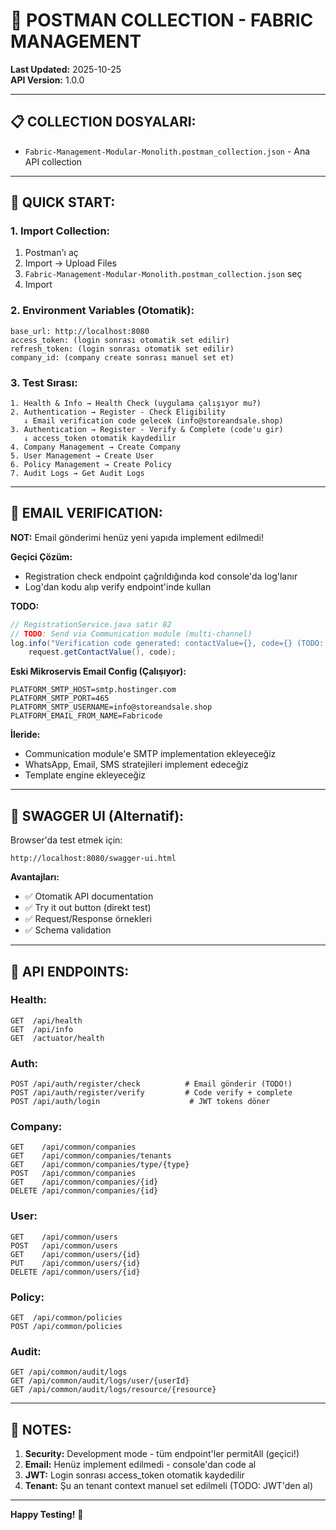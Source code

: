 # 📮 POSTMAN COLLECTION - FABRIC MANAGEMENT

**Last Updated:** 2025-10-25  
**API Version:** 1.0.0

---

## 📋 COLLECTION DOSYALARI:

- `Fabric-Management-Modular-Monolith.postman_collection.json` - Ana API collection

---

## 🚀 QUICK START:

### 1. Import Collection:
1. Postman'ı aç
2. Import → Upload Files
3. `Fabric-Management-Modular-Monolith.postman_collection.json` seç
4. Import

### 2. Environment Variables (Otomatik):
```
base_url: http://localhost:8080
access_token: (login sonrası otomatik set edilir)
refresh_token: (login sonrası otomatik set edilir)
company_id: (company create sonrası manuel set et)
```

### 3. Test Sırası:
```
1. Health & Info → Health Check (uygulama çalışıyor mu?)
2. Authentication → Register - Check Eligibility
   ↓ Email verification code gelecek (info@storeandsale.shop)
3. Authentication → Register - Verify & Complete (code'u gir)
   ↓ access_token otomatik kaydedilir
4. Company Management → Create Company
5. User Management → Create User
6. Policy Management → Create Policy
7. Audit Logs → Get Audit Logs
```

---

## 📧 EMAIL VERIFICATION:

**NOT:** Email gönderimi henüz yeni yapıda implement edilmedi!

**Geçici Çözüm:**
- Registration check endpoint çağrıldığında kod console'da log'lanır
- Log'dan kodu alıp verify endpoint'inde kullan

**TODO:**
```java
// RegistrationService.java satır 82
// TODO: Send via Communication module (multi-channel)
log.info("Verification code generated: contactValue={}, code={} (TODO: Send via Communication)",
    request.getContactValue(), code);
```

**Eski Mikroservis Email Config (Çalışıyor):**
```
PLATFORM_SMTP_HOST=smtp.hostinger.com
PLATFORM_SMTP_PORT=465
PLATFORM_SMTP_USERNAME=info@storeandsale.shop
PLATFORM_EMAIL_FROM_NAME=Fabricode
```

**İleride:**
- Communication module'e SMTP implementation ekleyeceğiz
- WhatsApp, Email, SMS stratejileri implement edeceğiz
- Template engine ekleyeceğiz

---

## 🧪 SWAGGER UI (Alternatif):

Browser'da test etmek için:
```
http://localhost:8080/swagger-ui.html
```

**Avantajları:**
- ✅ Otomatik API documentation
- ✅ Try it out button (direkt test)
- ✅ Request/Response örnekleri
- ✅ Schema validation

---

## 🎯 API ENDPOINTS:

### **Health:**
```
GET  /api/health
GET  /api/info
GET  /actuator/health
```

### **Auth:**
```
POST /api/auth/register/check          # Email gönderir (TODO!)
POST /api/auth/register/verify         # Code verify + complete
POST /api/auth/login                    # JWT tokens döner
```

### **Company:**
```
GET    /api/common/companies
GET    /api/common/companies/tenants
GET    /api/common/companies/type/{type}
POST   /api/common/companies
GET    /api/common/companies/{id}
DELETE /api/common/companies/{id}
```

### **User:**
```
GET    /api/common/users
POST   /api/common/users
GET    /api/common/users/{id}
PUT    /api/common/users/{id}
DELETE /api/common/users/{id}
```

### **Policy:**
```
GET  /api/common/policies
POST /api/common/policies
```

### **Audit:**
```
GET /api/common/audit/logs
GET /api/common/audit/logs/user/{userId}
GET /api/common/audit/logs/resource/{resource}
```

---

## 📝 NOTES:

1. **Security:** Development mode - tüm endpoint'ler permitAll (geçici!)
2. **Email:** Henüz implement edilmedi - console'dan code al
3. **JWT:** Login sonrası access_token otomatik kaydedilir
4. **Tenant:** Şu an tenant context manuel set edilmeli (TODO: JWT'den al)

---

**Happy Testing!** 🚀

